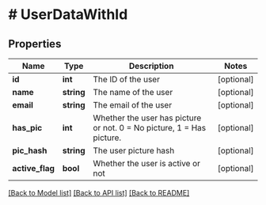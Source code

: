 # # UserDataWithId

## Properties

Name | Type | Description | Notes
------------ | ------------- | ------------- | -------------
**id** | **int** | The ID of the user | [optional]
**name** | **string** | The name of the user | [optional]
**email** | **string** | The email of the user | [optional]
**has_pic** | **int** | Whether the user has picture or not. 0 &#x3D; No picture, 1 &#x3D; Has picture. | [optional]
**pic_hash** | **string** | The user picture hash | [optional]
**active_flag** | **bool** | Whether the user is active or not | [optional]

[[Back to Model list]](../../README.md#models) [[Back to API list]](../../README.md#endpoints) [[Back to README]](../../README.md)
